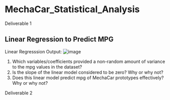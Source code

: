 # MechaCar_Statistical_Analysis

Deliverable 1
## Linear Regression to Predict MPG

Linear Regresssion Output: 
![image](https://user-images.githubusercontent.com/104601282/194176037-32fc15de-d71e-4274-afc7-cf53d72b742b.png)

1. Which variables/coefficients provided a non-random amount of variance to the mpg values in the dataset?
2. Is the slope of the linear model considered to be zero? Why or why not?
3. Does this linear model predict mpg of MechaCar prototypes effectively? Why or why not?

Deliverable 2
